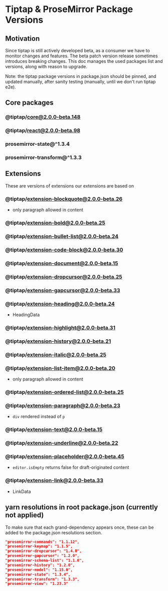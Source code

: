 # Tiptap & ProseMirror Package Versions

## Motivation

Since tiptap is still actively developed beta, as a consumer we have to monitor changes and features. The beta patch version release sometimes introduces breaking changes. This doc manages the used packages list and versions, along with reason to upgrade.

Note: the tiptap package versions in package.json should be pinned, and updated manually, after sanity testing (manually, until we don't run tiptap e2e).

## Core packages

### @tiptap/core@2.0.0-beta.148

### @tiptap/react@2.0.0-beta.98

### prosemirror-state@^1.3.4

### prosemirror-transform@^1.3.3

## Extensions

These are versions of extensions our extensions are based on

### @tiptap/extension-blockquote@2.0.0-beta.26

- only paragraph allowed in content

### @tiptap/extension-bold@2.0.0-beta.25

### @tiptap/extension-bullet-list@2.0.0-beta.24

### @tiptap/extension-code-block@2.0.0-beta.30

### @tiptap/extension-document@2.0.0-beta.15

### @tiptap/extension-dropcursor@2.0.0-beta.25

### @tiptap/extension-gapcursor@2.0.0-beta.33

### @tiptap/extension-heading@2.0.0-beta.24

- HeadingData

### @tiptap/extension-highlight@2.0.0-beta.31

### @tiptap/extension-history@2.0.0-beta.21

### @tiptap/extension-italic@2.0.0-beta.25

### @tiptap/extension-list-item@2.0.0-beta.20

- only paragraph allowed in content

### @tiptap/extension-ordered-list@2.0.0-beta.25

### @tiptap/extension-paragraph@2.0.0-beta.23

- `div` rendered instead of `p`

### @tiptap/extension-text@2.0.0-beta.15

### @tiptap/extension-underline@2.0.0-beta.22

### @tiptap/extension-placeholder@2.0.0-beta.45

- `editor.isEmpty` returns false for draft-originated content

### @tiptap/extension-link@2.0.0-beta.33

- LinkData

## yarn resolutions in root package.json (currently not applied)

To make sure that each grand-dependency appears once, these can be added to the package.json resolutions section.

```json
"prosemirror-commands": "1.1.12",
"prosemirror-keymap": "1.1.5",
"prosemirror-dropcursor": "1.4.0",
"prosemirror-gapcursor": "1.2.0",
"prosemirror-schema-list": "1.1.6",
"prosemirror-history": "1.2.0",
"prosemirror-model": "1.15.0",
"prosemirror-state": "1.3.4",
"prosemirror-transform": "1.3.3",
"prosemirror-view": "1.23.3"

```
